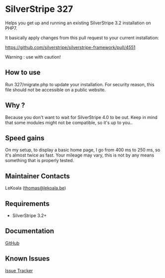 SilverStripe 327
===================================

Helps you get up and running an existing SilverStripe 3.2 installation on PHP7.

It basically apply changes from this pull request to your current installation:

https://github.com/silverstripe/silverstripe-framework/pull/4551

Warning : use with caution!

How to use
-------------------
Run 327/migrate.php to update your installation. For security reason, this file should not be
accessible on a public website.

Why ?
-------------------
Because you don't want to wait for SilverStripe 4.0 to be out. Keep in mind that some modules
might not be compatible, so it's up to you..

Speed gains
-------------------
On my setup, to display a basic home page, I go from 400 ms to 250 ms, so it's almost twice as fast.
Your mileage may vary, this is not by any means something that is properly tested.

Maintainer Contacts
-------------------
LeKoala (<thomas@lekoala.be>)

Requirements
------------
* SilverStripe 3.2+

Documentation
-------------
[GitHub](https://github.com/lekoala/silverstripe-327/wiki)

Known Issues
------------
[Issue Tracker](https://github.com/lekoala/silverstripe-327/issues)
